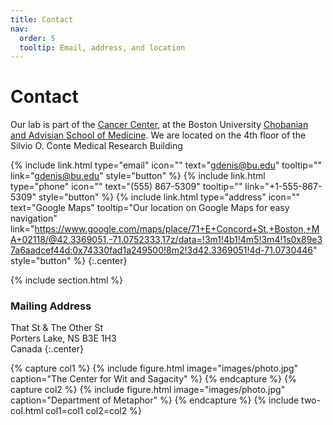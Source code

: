 ```yaml
---
title: Contact
nav:
  order: 5
  tooltip: Email, address, and location
---
```


# <i class="fas fa-envelope"></i>Contact

Our lab is part of the [Cancer Center](https://www.bumc.bu.edu/cancercenter/), at the Boston University [Chobanian and Advisian School of Medicine](https://www.bumc.bu.edu/busm/).
We are located on the 4th floor of the Silvio O. Conte Medical Research Building

{%
  include link.html
  type="email"
  icon=""
  text="gdenis@bu.edu"
  tooltip=""
  link="gdenis@bu.edu"
  style="button"
%}
{%
  include link.html
  type="phone"
  icon=""
  text="(555) 867-5309"
  tooltip=""
  link="+1-555-867-5309"
  style="button"
%}
{%
  include link.html
  type="address"
  icon=""
  text="Google Maps"
  tooltip="Our location on Google Maps for easy navigation"
  link="https://www.google.com/maps/place/71+E+Concord+St,+Boston,+MA+02118/@42.3369051,-71.0752333,17z/data=!3m1!4b1!4m5!3m4!1s0x89e37a6aadcef44d:0x74330fad1a249500!8m2!3d42.3369051!4d-71.0730446"
  style="button"
%}
{:.center}

{% include section.html %}

### <i class="fas fa-mail-bulk"></i>Mailing Address

That St & The Other St  
Porters Lake, NS B3E 1H3  
Canada
{:.center}

{% capture col1 %}
{%
  include figure.html
  image="images/photo.jpg"
  caption="The Center for Wit and Sagacity"
%}
{% endcapture %}
{% capture col2 %}
{%
  include figure.html
  image="images/photo.jpg"
  caption="Department of Metaphor"
%}
{% endcapture %}
{% include two-col.html col1=col1 col2=col2 %}
